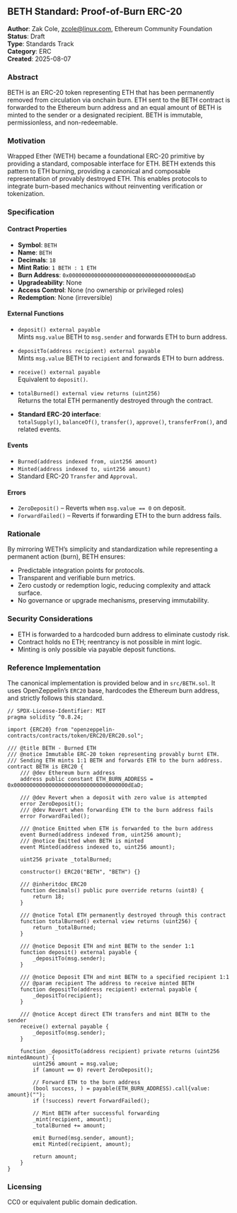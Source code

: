 ## BETH Standard: Proof-of-Burn ERC-20

**Author**: Zak Cole, zcole@linux.com, Ethereum Community Foundation
**Status**: Draft  
**Type**: Standards Track  
**Category**: ERC  
**Created**: 2025-08-07

### Abstract
BETH is an ERC-20 token representing ETH that has been permanently removed from circulation via onchain burn. ETH sent to the BETH contract is forwarded to the Ethereum burn address and an equal amount of BETH is minted to the sender or a designated recipient. BETH is immutable, permissionless, and non-redeemable.

### Motivation
Wrapped Ether (WETH) became a foundational ERC-20 primitive by providing a standard, composable interface for ETH. BETH extends this pattern to ETH burning, providing a canonical and composable representation of provably destroyed ETH. This enables protocols to integrate burn-based mechanics without reinventing verification or tokenization.

### Specification

#### Contract Properties
- **Symbol**: `BETH`
 - **Name**: `BETH`
- **Decimals**: `18`
- **Mint Ratio**: `1 BETH : 1 ETH`
- **Burn Address**: `0x000000000000000000000000000000000000dEaD`
- **Upgradeability**: None
- **Access Control**: None (no ownership or privileged roles)
- **Redemption**: None (irreversible)

#### External Functions
- `deposit() external payable`  
  Mints `msg.value` BETH to `msg.sender` and forwards ETH to burn address.

- `depositTo(address recipient) external payable`  
  Mints `msg.value` BETH to `recipient` and forwards ETH to burn address.

- `receive() external payable`  
  Equivalent to `deposit()`.

- `totalBurned() external view returns (uint256)`  
  Returns the total ETH permanently destroyed through the contract.

- **Standard ERC-20 interface**:  
  `totalSupply()`, `balanceOf()`, `transfer()`, `approve()`, `transferFrom()`, and related events.

#### Events
- `Burned(address indexed from, uint256 amount)`
- `Minted(address indexed to, uint256 amount)`
- Standard ERC-20 `Transfer` and `Approval`.

#### Errors
- `ZeroDeposit()` – Reverts when `msg.value == 0` on deposit.
- `ForwardFailed()` – Reverts if forwarding ETH to the burn address fails.

### Rationale
By mirroring WETH’s simplicity and standardization while representing a permanent action (burn), BETH ensures:
- Predictable integration points for protocols.
- Transparent and verifiable burn metrics.
- Zero custody or redemption logic, reducing complexity and attack surface.
- No governance or upgrade mechanisms, preserving immutability.

### Security Considerations
- ETH is forwarded to a hardcoded burn address to eliminate custody risk.
- Contract holds no ETH; reentrancy is not possible in mint logic.
- Minting is only possible via payable deposit functions.

### Reference Implementation
The canonical implementation is provided below and in `src/BETH.sol`. It uses OpenZeppelin’s `ERC20` base, hardcodes the Ethereum burn address, and strictly follows this standard.

```solidity
// SPDX-License-Identifier: MIT
pragma solidity ^0.8.24;

import {ERC20} from "openzeppelin-contracts/contracts/token/ERC20/ERC20.sol";

/// @title BETH - Burned ETH
/// @notice Immutable ERC-20 token representing provably burnt ETH.
/// Sending ETH mints 1:1 BETH and forwards ETH to the burn address.
contract BETH is ERC20 {
    /// @dev Ethereum burn address
    address public constant ETH_BURN_ADDRESS = 0x000000000000000000000000000000000000dEaD;

    /// @dev Revert when a deposit with zero value is attempted
    error ZeroDeposit();
    /// @dev Revert when forwarding ETH to the burn address fails
    error ForwardFailed();

    /// @notice Emitted when ETH is forwarded to the burn address
    event Burned(address indexed from, uint256 amount);
    /// @notice Emitted when BETH is minted
    event Minted(address indexed to, uint256 amount);

    uint256 private _totalBurned;

    constructor() ERC20("BETH", "BETH") {}

    /// @inheritdoc ERC20
    function decimals() public pure override returns (uint8) {
        return 18;
    }

    /// @notice Total ETH permanently destroyed through this contract
    function totalBurned() external view returns (uint256) {
        return _totalBurned;
    }

    /// @notice Deposit ETH and mint BETH to the sender 1:1
    function deposit() external payable {
        _depositTo(msg.sender);
    }

    /// @notice Deposit ETH and mint BETH to a specified recipient 1:1
    /// @param recipient The address to receive minted BETH
    function depositTo(address recipient) external payable {
        _depositTo(recipient);
    }

    /// @notice Accept direct ETH transfers and mint BETH to the sender
    receive() external payable {
        _depositTo(msg.sender);
    }

    function _depositTo(address recipient) private returns (uint256 mintedAmount) {
        uint256 amount = msg.value;
        if (amount == 0) revert ZeroDeposit();

        // Forward ETH to the burn address
        (bool success, ) = payable(ETH_BURN_ADDRESS).call{value: amount}("");
        if (!success) revert ForwardFailed();

        // Mint BETH after successful forwarding
        _mint(recipient, amount);
        _totalBurned += amount;

        emit Burned(msg.sender, amount);
        emit Minted(recipient, amount);

        return amount;
    }
}
```

### Licensing
CC0 or equivalent public domain dedication.
